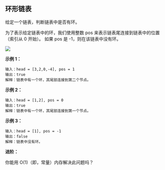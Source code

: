 ## 环形链表

给定一个链表，判断链表中是否有环。

为了表示给定链表中的环，我们使用整数 pos 来表示链表尾连接到链表中的位置（索引从 0 开始）。 如果 pos 是 -1，则在该链表中没有环。

 ![](https://assets.leetcode-cn.com/aliyun-lc-upload/uploads/2018/12/07/circularlinkedlist.png)

**示例 1：**
```
输入：head = [3,2,0,-4], pos = 1
输出：true
解释：链表中有一个环，其尾部连接到第二个节点。
```

**示例 2：**
```
输入：head = [1,2], pos = 0
输出：true
解释：链表中有一个环，其尾部连接到第一个节点。
```

**示例 3：**
```
输入：head = [1], pos = -1
输出：false
解释：链表中没有环。
```

 

**进阶：**

你能用 O(1)（即，常量）内存解决此问题吗？